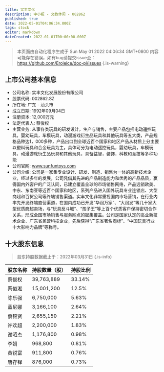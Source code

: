 ```yaml
---
title: 实丰文化
description: 中小板 - 文教休闲 - 002862
published: true
date: 2022-05-01T04:06:34.000Z
tags: stock
editor: markdown
dateCreated: 2022-01-01T00:00:00.000Z
---
```


> 本页面由自动化程序生成于 Sun May 01 2022 04:06:34 GMT+0800
> 内容可能存在错误，如有bug请提交issue至：https://github.com/Eroleice/doc-pi/issues
{.is-warning}

## 上市公司基本信息
- 公司名称: 实丰文化发展股份有限公司
- 股票代码: 002862.SZ
- 所在地: 广东 - 汕头市
- 成立日期: 1992年09月04日
- 注册资本: 12,000万元
- 法定代表人: 蔡俊权
- 主营业务: 从事各类玩具的研发设计，生产与销售，主要产品包括电动遥控玩具，婴幼玩具，车模玩具，动漫游戏衍生品玩具和其他玩具等五大类，产品规格品种达1，000多种，产品出口到全球近百个国家和地区产品从材质上分主要以塑料玩具和合金玩具为主，具体可分为电动遥控玩具，婴幼玩具，车模玩具，动漫游戏衍生品玩具和其他玩具，具备益智，装饰，科教和竞技等多种功能
- 公司官网: www.sunfuntoys.com
- 公司介绍: 公司是一家集专业设计、研发、制造、销售为一体的高新技术企业，经过多年的发展，公司凭借其先进的产品制造能力和优秀的产品品质，赢得国内外客户的广泛认同，已建立覆盖全球的市场销售网络，产品远销欧美、中东、东南亚等近百个国家和地区，系列产品进入国外玩具专业连锁店、大型商超和百货公司等终端销售渠道。实丰文化非常重视国内市场营销，在行业内率先开发终端直营渠道，在国内成功已开发“华润万家”、“大润发”等几十家大型优质商超卖场，与“玩具反斗城”、“孩子王”等上百个优质客户保持密切合作关系，形成全国市场销售与服务网点的密集覆盖。公司是国家认定的高业新技术企业、广东省民营科技企业，先后获得“广东省著名商标”、“中国玩具行业十大影响力品牌”等称号。


## 十大股东信息
> 股东持股数据截止于：2022年03月31日
{.is-info}

| 股东名称 | 持股数量（股） | 持股比例 |
| --- | --- | --- |
| 蔡俊权 | 39,763,889 | 33.14% |
| 蔡俊淞 | 15,001,200 | 12.5% |
| 陈乐强 | 6,750,000 | 5.63% |
| 蓝尼娜 | 3,166,100 | 2.64% |
| 蔡锦贤 | 2,655,150 | 2.21% |
| 许欢超 | 2,200,000 | 1.83% |
| 谢昭杰 | 1,176,800 | 0.98% |
| 李娟 | 968,800 | 0.81% |
| 黄锐富 | 911,800 | 0.76% |
| 唐存铎 | 876,000 | 0.73% |




